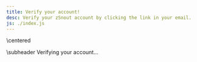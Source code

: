 ```yaml
---
title: Verify your account!
desc: Verify your zSnout account by clicking the link in your email.
js: ./index.js
---
```


\centered

\subheader Verifying your account...
